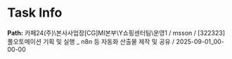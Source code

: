 # Task Info

**Path:** 카페24(주)\본사사업장\[CG]MI본부\Y쇼핑센터팀\운영1 / msson / [322323] 풀오토메이션 기획 및 실행 _ n8n 등 자동화 산출물 제작 및 공유 / 2025-09-01_00-00-00

